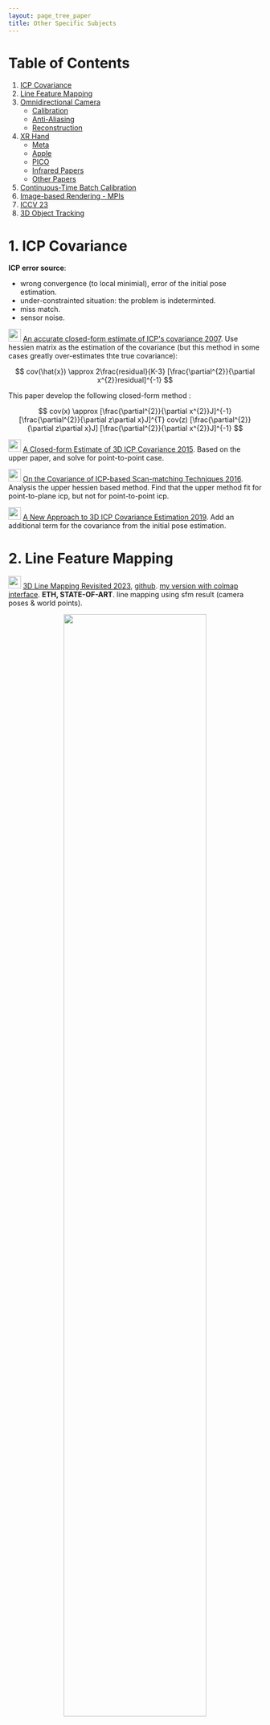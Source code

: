 ```yaml
---
layout: page_tree_paper
title: Other Specific Subjects
---
```


# Table of Contents
1. [ICP Covariance](#l1)
2. [Line Feature Mapping](#l2)
3. [Omnidirectional Camera](#l3)
    * [Calibration](#l3.1)
    * [Anti-Aliasing](#l3.2)
    * [Reconstruction](#l3.3)
4. [XR Hand](#l4)
    * [Meta](#l4.1)
    * [Apple](#l4.2)
    * [PICO](#lpcio)
    * [Infrared Papers](#lxr_irpaper)
    * [Other Papers](#lxr_other)
5. [Continuous-Time Batch Calibration](#l5)
6. [Image-based Rendering - MPIs](#l6)
7. [ICCV 23](#liccv23)
8. [3D Object Tracking](#l3dobjtrack)

<p/><p/>

<a name="l1"></a>
# 1. ICP Covariance

**ICP error source**:

* wrong convergence (to local minimial), error of the initial pose estimation.
* under-constrainted situation: the problem is indeterminted.
* miss match.
* sensor noise.

<img src="/assets/img/paperread/thumbs.png" height="25"/> [An accurate closed-form estimate of ICP's covariance 2007](https://ieeexplore.ieee.org/document/4209579). Use hessien matrix as the estimation of the covariance (but this method in some cases greatly over-estimates thte true covariance):

$$
cov(\hat{x}) \approx 2\frac{residual}{K-3} [\frac{\partial^{2}}{\partial x^{2}}residual]^{-1}
$$

This paper develop the following closed-form method :

$$
cov(x) \approx [\frac{\partial^{2}}{\partial x^{2}}J]^{-1} [\frac{\partial^{2}}{\partial z\partial x}J]^{T} cov(z) [\frac{\partial^{2}}{\partial z\partial x}J] [\frac{\partial^{2}}{\partial x^{2}}J]^{-1}
$$

<img src="/assets/img/paperread/thumbs.png" height="25"/> [A Closed-form Estimate of 3D ICP Covariance 2015](https://sites.google.com/site/icpcovariance/). Based on the upper paper, and solve for point-to-point case.

<img src="/assets/img/paperread/thumbs.png" height="25"/> [On the Covariance of ICP-based Scan-matching Techniques 2016](https://arxiv.org/abs/1410.7632). Analysis the upper hessien based method. Find that the upper method fit for point-to-plane icp, but not for point-to-point icp.

<img src="/assets/img/paperread/thumbs.png" height="25"/> [A New Approach to 3D ICP Covariance Estimation 2019](https://arxiv.org/abs/1909.05722). Add an additional term for the covariance from the initial pose estimation.

<a name="l2"></a>
# 2. Line Feature Mapping

<img src="/assets/img/paperread/chrown.png" height="25"/> [3D Line Mapping Revisited 2023](https://arxiv.org/abs/2303.17504), [github](https://github.com/cvg/limap). [my version with colmap interface](https://github.com/yeliu-deepmirror/limap). **ETH, <h>STATE-OF-ART</h>**. line mapping using sfm result (camera poses & world points).

<div align="center">    
<img src="/assets/img/paperread/limap.png" width="75%"/>
</div>

1. Line Proposal : line match -> <h>point-guided line triangulation</h> (to overcome degenerate cases).
  * using [Orthonormal Representation](#lorth_line).
  * line feature : [DeepLSD](https://github.com/cvg/DeepLSD), descriptors : [LineTR](https://github.com/yosungho/LineTR).
  * line matcher : [GlueStick](https://github.com/cvg/GlueStick)(superglue for lines).
2. Proposal Scoring & Track Association.
3. Joint Optimization.
4. <u>Test localization in our benchmark, no improvement seen</u> ([more details in my repo](https://github.com/yeliu-deepmirror/limap)).

<img src="/assets/img/paperread/chrown0.png" height="25"/> [UV-SLAM: Unconstrained Line-based SLAM Using Vanishing Points for Structural Mapping 2021](https://arxiv.org/abs/2112.13515). using vanishing points for structural mapping, to avoid degeneracy in Plucker representation.

<img src="/assets/img/paperread/chrown0.png" height="25"/> [PL-SLAM: a Stereo SLAM System through the Combination of Points and Line Segments 2017](https://arxiv.org/abs/1705.09479). Using the orthonormal representation of lines, and 3d point representation of points, to process visual slam (basicly ORBSLAM2 structure). And the first paper to derivative the line jacobians with detail.

<img src="/assets/img/paperread/chrown0.png" height="25"/> [impact of landmark parameterization on monocular ekf-slam with points and lines 2010](https://www.researchgate.net/publication/41182046_Impact_of_Landmark_Parametrization_on_Monocular_EKF-SLAM_with_Points_and_Lines) Project lines into camera image space.

<a name="lorth_line"></a>
<img src="/assets/img/paperread/chrown.png" height="25"/> [structure-from-motion using lines : representation triangulation and bundle adjustment 2005](https://hal.archives-ouvertes.fr/hal-00092589/document), based on [Plucker representation](https://en.wikipedia.org/wiki/Pl%C3%BCcker_coordinates) of the line (by two points or two planes: the direction of the line, and the moment). The paper proposed a **Orthonormal Representation** of lines, takes only 4 dof (three from SO(3) and one from SO(2)), make it easier for optimization.

* *Used this factorization in our project, it performs well.* But in actually localization applications, point feature is much more robust than this method.
* this should fits better for traffic lanes mapping, with fixed poses.

<a name="l3"></a>
# 3. Omnidirectional Camera

<a name="l3.1"></a>
## 3.1 Calibration

<img src="/assets/img/paperread/chrown.png" height="25"/> [Single View Point Omnidirectional Camera Calibration from Planar Grids 2007](https://hal.inria.fr/hal-00767674/file/omni_calib.pdf) (opencv fisheye model based on this paper).

<img src="/assets/img/paperread/chrown.png" height="25"/> [A Multiple-Camera System Calibration Toolbox Using A Feature Descriptor-Based Calibration Pattern](https://people.inf.ethz.ch/pomarc/pubs/LiIROS13a.pdf) ([opencv calibration](https://docs.opencv.org/4.x/dd/d12/tutorial_omnidir_calib_main.html) based on this paper).

<a name="l3.2"></a>
## 3.2 Anti-Aliasing

Anti-Aliasing is important when converting panorama images to pinhole images.

<img src="/assets/img/paperread/chrown.png" height="25"/> [Anti-aliasing techniques comparison](https://www.sapphirenation.net/anti-aliasing-comparison-performance-quality). [Spatial anti-aliasing](https://en.wikipedia.org/wiki/Spatial_anti-aliasing).

* [SSAA (Supersampling anti-aliasing)](https://en.wikipedia.org/wiki/Supersampling). In the objective image, pick some pixels around, project back to the original image (panorama image for our case) to get colors, and averaging.
* MSAA (Multisample anti-aliasing), boost over SSAA share the samples among different objective pixels.
* Post-process anti-aliasing: FXAA, SMAA, CMAA, etc.
* [Signal processing approach](https://en.wikipedia.org/wiki/Spatial_anti-aliasing#Signal_processing_approach_to_anti-aliasing): to greatly reduce frequencies above a certain limit, known as the Nyquist frequency.

<a name="l3.3"></a>
## 3.3 Reconstruction

<img src="/assets/img/paperread/chrown.png" height="25"/> [Egocentric Scene Reconstruction from an Omnidirectional Video](http://vclab.kaist.ac.kr/siggraph2022p2/), [github](https://github.com/KAIST-VCLAB/EgocentricReconstruction). Fuse per-frame depth estimates into a novel <u>spherical binoctree data structure</u> that is specifically designed to tolerate spherical depth estimation errors.

<a name="l4"></a>
# 4. XR Hand

<a name="l4.1"></a>
## 4.1 Meta

<img src="/assets/img/paperread/chrown.png" height="25"/> [META blogs 2019](https://developer.oculus.com/blog/)
* [Blob segmentation](https://developer.oculus.com/blog/increasing-fidelity-with-constellation-tracked-controllers/)
  * Image pyramids to find blobs in different scale, not for all frames. to handle : separate merged blobs, detect faint blobs, center of a close blob.
  * in [noisy scene : holiday lights and trees](https://developer.oculus.com/blog/optimizing-oculus-insight-controller-tracking-to-work-in-challenging-conditions-like-near-holiday-lights/):
    * detects stationary 3D lights and reject them.
    * use CNN to validate blobs.
* [LED Matching](https://developer.oculus.com/blog/tracking-technology-explained-led-matching/).
  * “brute matching” check all the hypotheses. “proximity matching” with prior information of pose.
  * all the blobs in the four images will be collected to match.
  * develop fewer points (1 point, 2 points) match algorithms.

<div align="center">    
<img src="/assets/img/paperread/four_image_detection.png" width="85%"/>
</div>

* No more blogs released after Dec 2019, but more hand tracking updates are available.
* My implementation:

<div align="center">    
<video src="/assets/video/work/hand6dof_0512.mp4" controls="controls" width="60%"></video>
</div>

<a name="l4.2"></a>
## 4.2 Apple

[Apple Vision Pro 2023](https://www.apple.com/apple-vision-pro/)
* [Design for spatial input 2023](https://developer.apple.com/videos/play/wwdc2023/10073/).
  * eye tracking -> target. tap finger -> select. flick finger -> scroll.
  * could process complete hand tracking in some cases.

<div align="center">    
<img src="/assets/img/paperread/apple-vision-pro-gestures.webp" width="35%"/>
</div>

* [Detect Body and Hand Pose with Vision 2020](https://developer.apple.com/videos/play/wwdc2020/10653/) other people's pose.

<a name="lpcio"></a>
# 4.3 PICO

[PICO Centaur 光学追踪+裸手识别 2023](https://mp.weixin.qq.com/s/JP6ertmxXc0fF0fIPU8QMg); LED + AI HAND + IMU.
* <img src="/assets/img/paperread/thumbs.png" height="25"/> [HaMuCo hand tracking 2023](https://zxz267.github.io/HaMuCo/).
  * self-supervised from multi-view pseudo 2D labels.
  * cross-view-network following multiple single-image-network to merge multi-view result. (Designed for VR 4-cameras system)
* <img src="/assets/img/paperread/thumbs.png" height="25"/> [Decoupled Iterative Refinement Framework for Interacting Hands Reconstruction from a Single RGB Image 2023](https://arxiv.org/abs/2302.02410), for two hands reconstruction.
* <img src="/assets/img/paperread/thumbs.png" height="25"/> [Reconstructing Interacting Hands with Interaction Prior from Monocular Images 2023](https://arxiv.org/abs/2308.14082), for two hands reconstruction.
* Data [Realistic Full-Body Tracking from Sparse Observations via Joint-Level Modeling](https://arxiv.org/abs/2308.08855).
* XR body recovery.

<a name="lxr_irpaper"></a>
## 4.3 Infrared Papers

<img src="/assets/img/paperread/thumbs.png" height="25"/> [A comparative analysis of localization algorithms for visible light communication 2021](https://sci-hub.ru/https://link.springer.com/article/10.1007/s11082-021-02751-z).

<img src="/assets/img/paperread/chrown0.png" height="25"/> [Light-based indoor positioning systems: A review 2020](https://sci-hub.ru/https://ieeexplore.ieee.org/abstract/document/8950421/)

* <u>LEDs based method</u>. Data packets are transmitted through the optical channel using a modulation method (e.g On-Off Keying - high frequency switching of the LEDs).
  * Multiplexing to distinguish different LEDs - Time/Frequency/Orthogonal Frequency/Wavelength.
  * Positioning : Proximity/Signal Strength/Angle of Arrival/Time of Arrival
* IR
  * Oculus Rift DK2 2014: LEDs transmit their own IDs by on-off keying as a 10-bit data packet at 60Hz.
* Coded marker-based optical positioning systems.

<img src="/assets/img/paperread/thumbs.png" height="25"/> [Low-cost vision-based 6-DOF MAV localization using IR beacons 2013](https://ieeexplore.ieee.org/abstract/document/6584225/). <u>Enumerate</u> all possible 2d-3d matches, filter by plane prior (order around the centroid is kept), then solve pose by PnP.

<img src="/assets/img/paperread/thumbs.png" height="25"/> [PS Move API: A Cross-Platform 6DoF Tracking Framework 2013](https://publik.tuwien.ac.at/files/PubDat_218820.pdf), with a more detailed version [Cross-Platform Tracking of a 6DoF Motion Controller 2012](https://publik.tuwien.ac.at/files/PubDat_214197.pdf). developed for [PS Move Motion Controller](https://www.playstation.com/en-us/accessories/playstation-move-motion-controller/): single large LED blob tracking.

<img src="/assets/img/paperread/chrown0.png" height="25"/> [Kinectrack: Agile 6-DoF Tracking Using a Projected Dot Pattern 2012](https://sci-hub.ru/https://ieeexplore.ieee.org/abstract/document/6402533/). plannar IR pattern: 4 points -> quads -> kites. Kites have a perspective-invariant signature, used to match and compute pose.

<img src="/assets/img/paperread/thumbs.png" height="25"/> [Affordable infrared-optical pose-tracking for virtual and augmented reality 2007](https://www.academia.edu/download/42322622/Affordable_infrared-optical_pose-trackin20160207-26197-1usom1p.pdf). multi-view construction, then 3d model fit (maximum-clique search) to get pose.

<a name="lxr_other"></a>
## 4.4 Other Papers

<img src="/assets/img/paperread/thumbs.png" height="25"/> [Efficient 6-DoF Tracking of Handheld Objects from an Egocentric Viewpoint 2018](https://openaccess.thecvf.com/content_ECCV_2018/papers/Rohit_Pandey_Efficient_6-DoF_Tracking_ECCV_2018_paper.pdf). Image based 3d position & 6 dof pose.
* [data set for hand hold objects](https://sites.google.com/view/hmd-controller-dataset). <n>the data set might be useful</n>.
* Model based on Single Shot Multibox Detector (SSD). Intuition : users’ hands and arms provide excellent context.

<img src="/assets/img/paperread/chrown0.png" height="25"/> [1 euro Filter: A Simple Speed-based Low-pass Filter for Noisy Input in Interactive Systems 2012](https://inria.hal.science/hal-00670496/document), here for an implementation [One Euro Filter](https://jaantollander.com/post/noise-filtering-using-one-euro-filter/). Lower jitter at low speed, lower lag at high speed.

$$
\alpha = \frac{1}{1 + \frac{\tau}{T_{e}}}, \tau = \frac{1}{2\pi + f_{c}}, f_{c} = f_{c_min} + \beta \| \dot{\hat{X_{i}}} \|
$$

$$
\hat{X_{i}} = (X_{i} + \frac{\tau}{T_{e}} \hat{X_{i - 1}}) \frac{1}{1 + \frac{\tau}{T_{e}}}
$$

[Monado’s hand tracking](https://monado.freedesktop.org/handtracking), [stream app](https://store.steampowered.com/app/2317150/Monado_Hand_Tracking/):
* [post machine learning hand pose](https://www.collabora.com/news-and-blog/blog/2021/04/20/continuous-3d-hand-pose-tracking-using-machine-learning-and-monado-openxr/), [project gitlab](https://gitlab.collabora.com/col0047/openxr-hand-tracking-example). multi-stage neural network-based solution.
* [post Bag of freebies](https://www.collabora.com/news-and-blog/blog/2021/06/17/bag-of-freebies-xr-hand-tracking-machine-learning-openxr/), [pretrained model gitlab](https://gitlab.collabora.com/col0047/hand-detection).
  * Data augmentation + Noisy Student Training, a semi-supervised learning approach.
  * Architecture inspired by the YOLOv4 architecture
* [post monado hand tracking](https://www.collabora.com/news-and-blog/blog/2022/05/31/monado-hand-tracking-hand-waving-our-way-towards-a-first-attempt/), fits with the ethos of [libsurvive](https://github.com/cntools/libsurvive). using [One Euro Filter](https://jaantollander.com/post/noise-filtering-using-one-euro-filter/). using [MediaPipe](https://developers.google.com/mediapipe/solutions/vision/hand_landmarker).
  * [MediaPipe samples](https://github.com/googlesamples/mediapipe/tree/main/examples/hand_landmarker)， [MediaPipe c++](https://developers.google.com/mediapipe/framework/getting_started/hello_world_cpp.md).


<a name="l5"></a>
# 5. Continuous-Time Batch Calibration

<img src="/assets/img/paperread/chrown0.png" height="25"/> [Calibrating the Extrinsics of Multiple IMUs and of Individual Axes 2016](https://timohinzmann.com/publications/icra_2016_rehder.pdf). Add multiple IMUs based on previous works.
<img src="/assets/img/paperread/chrown0.png" height="25"/> [Unified Temporal and Spatial Calibration for Multi-Sensor Systems 2013](https://ieeexplore.ieee.org/document/6696514). Add timestamp parameter based on previous work.
<img src="/assets/img/paperread/chrown.png" height="25"/> [Continuous-Time Batch Estimation using Temporal Basis Functions 2012](https://furgalep.github.io/bib/furgale_icra12.pdf). [My Notes](https://drive.google.com/file/d/1ljcLGqWvBsvgvK5FpLo59VX7bIvHWlq2/view?usp=sharing).

Use a serial of bsplines to simulate the trajectory, since bspline is continous (if degree is high enough), the trajectory will be smooth, and could compute derivative w.r.t. time to get acceleration and angular velocity. forme the optimization problem with :
* map point observations.
* imu measurements : 2nd derivative of position, and 1st derivative of rotation.
* control input constraints.

<img src="/assets/img/paperread/chrown0.png" height="25"/> [General Matrix Representations for B-Splines 1998](https://xiaoxingchen.github.io/2020/03/02/bspline_in_so3/general_matrix_representation_for_bsplines.pdf). used in upper papers to generate bsplines.

<a name="l6"></a>
# 6. Image-based Rendering - MPIs

Some References:
* [Image-based Rendering](https://wiki.davidl.me/view/Image-based_rendering).
* [TUM AI Lecture Series - Image-based Rendering](/Study/PaperRead/tum_ai/#libr).

**Implicit Representations (Light Field - Plenoptic Function)** - using position & direction of each pixel (5-dim), to get its color, depth and other meta-information. [My Neural Rendering Notes](/Study/PaperRead/3d_reconstruction/#lneural_r)

<img style="float: right;" src="/assets/img/paperread/lumigraph.png" width="25%"/>

* [Light Field Traditional](https://wiki.davidl.me/view/Light_field) stores as a grid of images or videos - <u>Holographic Stereograms</u> 4d light field embedded in 2d sensors (~fly eyes) - [Light Fields 101 - SVVR 2016](https://www.youtube.com/watch?v=BXdKVisWAco). <u>Light Field could product better VR image than ray tracing</u>.
  * <img src="/assets/img/paperread/chrown0.png" height="25"/> [The Plenoptic Function and the Elements of Early Vision 1991](http://persci.mit.edu/pub_pdfs/elements91.pdf)
  * <img src="/assets/img/paperread/thumbs.png" height="25"/> [The Lumigraph 1996](https://dash.harvard.edu/bitstream/handle/1/2634291/Gortler_Lumigraph.pdf?sequence=2&isAllowed=y), [Light Field Rendering 1996](https://graphics.stanford.edu/papers/light/). 4D representation (since cameras sit in a plane) : (s, t) ~ position, (u, v) ~ direction.
  * <img src="/assets/img/paperread/chrown0.png" height="25"/> [Dynamically Reparameterized Light Fields 2000](http://www.cs.harvard.edu/~sjg/papers/drlf.pdf), [video explain](https://www.youtube.com/watch?v=p2w1DNkITI8), [video demo](https://www.youtube.com/watch?v=msNVZT3USEM).
  * <img src="/assets/img/paperread/chrown0.png" height="25"/> [Plenopticam 2019](http://www.plenoptic.info/index.html), [github](https://github.com/hahnec/plenopticam).
  * Light Field Camera [Lytro](https://en.wikipedia.org/wiki/Lytro).
* [Light Field Networks & NERF](/Study/PaperRead/3d_reconstruction/#lneural_r) method to render new views.
  * Light Field: you directly predict colors from light rays. [Deep blending 2018](http://visual.cs.ucl.ac.uk/pubs/deepblending/), [Free View Synthesis 2020](http://vladlen.info/publications/free-view-synthesis/).
  * NERF: performing volume rendering (integration along the ray).


**Layered Representations**:
* Depth - Interpolation of RGBD images:
  * Apple [View Interpolation for Image Synthesis 1993](https://cseweb.ucsd.edu/~ravir/6998/papers/p279-chen.pdf), similar to image morphing.
    * (1) <u>establishes the correspondence between two images</u> (hard part); (2) use the mapping to interpolate the shape of each image toward the other (~ cv::remap).
    * this paper uses the camera transformation and image range data to automatically determine the correspondence.
      * quadtree block compression of pixels for parallel processing.
  * [Layered Depth Image 1998](https://grail.cs.washington.edu/projects/ldi/)
  * Sprites with Depth: overlapping depth images.
  * [Virtual Viewpoint Video 2004](https://www.youtube.com/watch?v=WYezwsFfxvE), render bullet time video.
    * extand boundary to create better (blending) effect.
* Aspen Movie Map (1978)
* Apple [QuickTime VR – An Image-Based Approach to Virtual Environment Navigation 1995](https://cseweb.ucsd.edu/~ravir/6998/papers/p29-chen.pdf), 360 video based image walkthrough, while the viewpoint is fixed.

<img style="float: right;" src="/assets/img/paperread/mpis_inv.jpg" width="30%"/>

**Multi-Plane Images (MPIs)**:
* Method [python implementation](https://github.com/google-research/google-research/blob/master/single_view_mpi/libs/mpi.py):
  * warping : homography.
  * compositing of layers (1 for furthest, k for closest) :
    $$
    I = \sum_{i=1}^{k}(c_{i}\alpha_{i}\prod_{j=i+1}^{k}(1-\alpha_{j}))
    $$
    $$
    D = \sum_{i=1}^{k}(d_{i}^{-1}\alpha_{i}\prod_{j=i+1}^{k}(1-\alpha_{j}))
    $$
* [Multiplane Camera 1937](https://en.wikipedia.org/wiki/Multiplane_camera)
* <img src="/assets/img/paperread/chrown0.png" height="25"/> [Stereo Matching with Transparency and Matting 1998](https://szeliski.org/papers/Szeliski_StereoTransparencyMatting_IJCV99.pdf)
* <img src="/assets/img/paperread/thumbs.png" height="25"/> [Crowdsampling The Plenoptic Function 2020](https://research.cs.cornell.edu/crowdplenoptic/), Deep Multi-plane Images. RGBA, and learnable latent feature vector (for time). render is fast. Produce more stable compare to [Nerf-Wild](/Study/PaperRead/3d_reconstruction/#lneural_r).
* <img src="/assets/img/paperread/chrown0.png" height="25"/> [Stereo Magnification: Learning View Synthesis using Multiplane Images 2018](https://tinghuiz.github.io/projects/mpi/), MPIs with stereo input.
  * <img src="/assets/img/paperread/chrown0.png" height="25"/> [Single-view view synthesis with multiplane images 2020](https://single-view-mpi.github.io/) (32-layers), [github](https://github.com/google-research/google-research/tree/master/single_view_mpi), predict the mutli-plane images from single image. using colmap sparse point cloud and target image (from online videos) to train.
  * <img src="/assets/img/paperread/chrown.png" height="25"/> [Single-View View Synthesis in the Wild with Learned Adaptive Multiplane Images 2022](https://github.com/yxuhan/AdaMPI) (8-64 layers, <h>pretrained 32&64 are available</h>). trained in wild dataset (COCO) (by mono-depth wrapped images).
    * MPI over-parameterization problem : use encoder-decoder architecture.
    * Suboptimal depth problem : apply inter-plane interaction.

<figure align="center">
  <img src="/assets/img/paperread/mpi_view_test.gif" width="50%"/>
  <figcaption>Single-view view synthesis test with deepmirror office.</figcaption>
</figure>

<figure align="center">
  <img src="https://github.com/yeliu-deepmirror/AdaMPI/raw/master/images/adampi.gif" width="50%"/>
  <figcaption>AdaMPI test with online image.</figcaption>
</figure>

* <img src="/assets/img/paperread/thumbs.png" height="25"/> [SynSin: End-to-end View Synthesis from a Single Image 2019](https://arxiv.org/abs/1912.08804) with depth feature, and network to merge images.
* <img src="/assets/img/paperread/thumbs.png" height="25"/> [DeepView View Synthesis with Learned Gradient Descent 2019](https://augmentedperception.github.io/deepview/), multi-view to MPIs, <n>too hard to train, hanged by Google</n>.
* <img src="/assets/img/paperread/thumbs.png" height="25"/> [MatryODShka: Real-time 6DoF Video View Synthesis using Multi-Sphere Images 2020](https://arxiv.org/abs/2008.06534), [github](https://github.com/brownvc/matryodshka). conert stereo 360 to MPIs.
* <img src="/assets/img/paperread/thumbs.png" height="25"/> [MINE: Towards Continuous Depth MPI with NeRF for Novel View Synthesis 2021](https://vincentfung13.github.io/projects/mine/), multi-plane volume render.
* <img src="/assets/img/paperread/chrown0.png" height="25"/> [NeX: Real-time View Synthesis with Neural Basis Expansion 2021](https://github.com/nex-mpi/nex-code) (192-layers, with 16 texture images), parameterizing each pixel as a linear combination of basis functions (based on view angle) learned from a neural network.
  * 192-layers, with 16 texture images, too large memory.
  * 17 images scene took 18h to train, trainning slow, limit its use case.
* <img src="/assets/img/paperread/thumbs.png" height="25"/> [Real-Time Neural Character Rendering with Pose-Guided Multiplane Images 2022](https://github.com/ken-ouyang/PGMPI), use image-to-image translation paradigm.
* <img src="/assets/img/paperread/chrown0.png" height="25"/> Apple [Generative Multiplane Images 2022](https://xiaoming-zhao.github.io/projects/gmpi/) (32-layers) but only has pre-trained model for face dataset. (<n>Apple might use this for Vision pro 3d photo</n>)
* <img src="/assets/img/paperread/thumbs.png" height="25"/> [Structural Multiplane Image 2023](https://github.com/mf-zhang/Structural-MPI), planes made based on planar 3D reconstruction of the scene.
  * since planes could intersect, need to order the render sequence for each pixel - **slow**.

**MPIs Final choice** : [Single-View View Synthesis in the Wild with Learned Adaptive Multiplane Images 2022](https://github.com/yxuhan/AdaMPI), [our version](https://github.com/yeliu-deepmirror/AdaMPI), (Single-view view synthesis with rgbd trained on COCO). Could run on VR & Phone.
* Use rbgd as input, predict density 𝜎 for each plane instead of alpha 𝛼 .
* *Plane Adjustment Network*. arranging each MPI plane at an appropriate (pre-defined) depth to represent the scene.
* *Radiance Prediction Network*. predicts the color 𝑐 𝑖 and density 𝜎 𝑖 for each plane at 𝑑 𝑖 .
* Train using single image : supervised by RGBD wrapping + Hole filling network.
* TODO: <n>supervision by youtube videos</n>.
* TODO: <n>single view 3D gaussian splitting might help?</n>.
* Implementation (Phone version & Pico version) of a OpenGLES shared based MIP visualizer.

<div align="center">    
<iframe src="//player.bilibili.com/player.html?aid=321195337&bvid=BV1Dw411e7QE&cid=1272450395&p=1" width="50%" height="300" scrolling="no" border="0" frameborder="no" framespacing="0" allowfullscreen="true"> </iframe>
</div>

<a name="liccv23"></a>
# 7. ICCV 23

[ICCV'23 Robot Learning & SLAM Workshop](https://www.youtube.com/playlist?list=PLLUUYtjRHf8NkQ03nLP6V16iPiEm7atmu)

<img src="/assets/img/paperread/chrown0.png" height="25"/> [Marc Pollefeys: Visual Localization and Mapping From Classical to Modern](https://youtu.be/15U8qwFcL24?si=m3mylnIPg6-AeHni) SFM & Visual Localization. [3DV 2024](https://3dvconf.github.io/2024/).
* Point Features:
  * [PixLoc 2021](https://github.com/cvg/pixloc) end-to-end learn from pose loss.
  * [Pixel-Perfect SFM 2021](https://github.com/cvg/pixel-perfect-sfm) refine 2d feature position by dense NN descriptor.
  * [LightGlue 2023](https://github.com/cvg/LightGlue)
* Privacy-Preserving Geometric Computer Vision.
* Line Features: [DeepLSD 2023](https://github.com/cvg/DeepLSD), [GlueSticks 2023](https://github.com/cvg/GlueStick) -> [LiMap 2023](https://github.com/cvg/limap).
* [LaMAR 2022](https://lamar.ethz.ch/) AR Benchmarking.

<img src="/assets/img/paperread/chrown0.png" height="25"/> [Maurice Fallon: Robust Multi-Sensor SLAM with Learning and Sensor Fusion](https://youtu.be/hRs4a1wqnUE?si=JJQI9kVSs6dzkAmx). 3 camera + lidar system.
* **Lidar-Visual Odometry**:
  * [VILENS 2021](https://arxiv.org/abs/2107.07243), joint optimization of lidar & visual & imu resiudals.
  * [Hilti-Oxford SLAM Dataset 2023](https://hilti-challenge.com/index.html).
* [InstaLoc 2023](https://arxiv.org/abs/2305.09552) through *dense lidar* semantic instances matching.
* [NavLive 2022](https://www.navlive.co.uk/)
* <img src="/assets/img/paperread/chrown0.png" height="25"/> **Lidar Vision NeRF**.
  * Lidar-Camera Calibration - [Extrinsic Calibration of Camera to LIDAR using a **Differentiable Checkerboard Model** 2023].
  * [SiLVR : Scalable Lidar-Visual Reconstruction with Neural Radiance Fields 2023] nerf + lidar depth + lidar normal.
* **SLAM + LLMs** : [Language-EXtended Indoor SLAM (LEXIS) 2023](https://arxiv.org/abs/2309.15065) building semantically rich visual maps with LLMs, based on [CLIP](https://github.com/openai/CLIP).

<img src="/assets/img/paperread/chrown0.png" height="25"/> [Luca Carlone: From SLAM to Spatial Perception](https://youtu.be/jDume0pA2-Q?si=ASxhNdJt9P7mSyPk). hierarchical representations, certifiable algorithms, and self-supervised learning.
* Scene Map : [Kimera: Real-time Metric-Semantic SLAM 2021](https://github.com/MIT-SPARK/Kimera). 3D scene underestanding : semantics (**objects, agents, sounds, etc**), relations. [Kimera-Multi 2023](https://github.com/MIT-SPARK/Kimera-Multi), multi-robots.
* <img src="/assets/img/paperread/chrown0.png" height="25"/> Robustness : **Certifiable algorithms** compute an estimate and either certify its optimality, or detect failure. [Kimera-RPGO](https://github.com/MIT-SPARK/Kimera-RPGO)
  * [ROBIN 2023](https://github.com/MIT-SPARK/ROBIN) based on graph theory to find large sets of compatible measurements and prune gross outliers (used in [TEASER++ 2020](https://github.com/MIT-SPARK/TEASER-plusplus)).
  * [GNC + ADAPT 2021](https://github.com/MIT-SPARK/GNC-and-ADAPT) graduated non-convexity (to reduce non-convexity of the optimization).
  * [Certifiable Outlier-Robust Geometric Perception 2022](https://github.com/MIT-SPARK/CertifiablyRobustPerception) semidefinite moment relaxations.
  * Self-supervised Learning for Certification.

<img src="/assets/img/paperread/thumbs.png" height="25"/> [Chen Wang: Imperative SLAM and PyPose Library for Robot Learning](https://youtu.be/_j5tJFC-Gbk?si=LT7GsrC-LnZ-ngJU), [Imperative SLAM 2023](https://sairlab.org/iSLAM/). Take back-end optimization as a supervision signal for the front-end. [PyPose](https://pypose.org/).

<img src="/assets/img/paperread/thumbs.png" height="25"/> [Andrew Davison: Distributed Estimation and Learning for Robotics](https://youtu.be/1pw8xGlWkqI?si=hqQE_grS56dbofqW), [see here for related lecture](/Study/PaperRead/tum_ai/#lAndrew).
* Reason for the thoughts: (1) Hardware: map the algorithm blocks to hardware; (2) Multi-robot systems.
* <img src="/assets/img/paperread/chrown0.png" height="25"/> [Gaussian Belief Propagation](https://gaussianbp.github.io/).
* Robot Web.
  * Multi-robot localization using Gaussian Belief Propagation.
  * Multi-robot planning using Gaus sian Belief Propagation.

<img src="/assets/img/paperread/thumbs.png" height="25"/> [Daniel Cremers: From Monocular SLAM to 3D Dynamic Scene Understanding](https://youtu.be/qQakQ0SZ5wI?si=WpOxk35u2apaS3aZ).
* Novel Bundle Adjustment. [Super Root BA 2021](https://arxiv.org/abs/2103.01843), [Power BA 2023](https://arxiv.org/abs/2204.12834), [github](https://github.com/NikolausDemmel/rootba).
* Direct SLAM. LSD-SLAM, DSO, DMVIO, D3VO.
* Single Image Dense Reconstruction. [MonoRec 2021](https://github.com/Brummi/MonoRec), [Density Fields for Single View 2023](https://fwmb.github.io/bts/).
* Dynamic 3D scene understanding.

<img src="/assets/img/paperread/thumbs.png" height="25"/> [Tim Barfoot: Learning Perception Components for Long Term Path Following](https://youtu.be/G8ic5IMwV_c?si=w187ubEY_h-Y9c0S).

<a name="lrelpose"></a>
<img src="/assets/img/paperread/thumbs.png" height="25"/> [Shubham Tulsiani: Probabilistic Pose Prediction](https://youtu.be/gpQuEVcbog8?si=Y_8jHDkkS-MuBd6K). Objective : 3D object reconstruction. Pose Estimation from few views. **SFM (e.g. Colmap) not robust under sparse-views**. <u>Data-driven learning method.</u>
* Direct Pose Prediction (end-to-end) try : **failed !**  <n>I think the problem might be with the pose representation, see </n> [Why NeRF work ?](/Study/PaperRead/tum_ai/#lnerf_understanding).
* <img src="/assets/img/paperread/chrown0.png" height="25"/> [RelPose++ 2023](https://amyxlase.github.io/relpose-plus-plus/). Probabilistic Pose Prediction: predict the distribution of poses though energy-based model.

<img src="/assets/img/paperread/thumbs.png" height="25"/> [Ayoung Kim: Advancing SLAM with Learning](https://youtu.be/iIxQkmfok5Q?si=Mcy_UtRwBVhA7Ycz). (1) Lines. Line Descriptor: [LineRT 2021](https://github.com/yosungho/LineTR); (2) DL + Graph SLAM. Object SLAM : 6dof object pose estimation; (3) Thermal cameras.

[Michael Kaess: Learning for Sonar and Radar SLAM](https://youtu.be/xZn_y7TM1O8?si=dNLG-xo5JAhEg1W6). Camera fails in under-water environments.
* **Sonar** : projection without elevation. Acoustic SFM. **Epipolar contour**. **Acoustic Bundle Adjustment**.
  *  Sonar Image Correspondence. DL method.
  * Imaging Sonar Dense Reconstruction.
* Radar SLAM, provide Doppler velocity also.

<a name="l3dobjtrack"></a>
# 8. 3D Object Tracking

## 8.1 Traditional Methods

**Region-based method**: <u>region segmentation + optimization.</u> Use color statistics to model the probability that a pixel belongs to the object or to the background. The object pose is then optimized to best explain the segmentation of the image.
* **Pros & Cons**:
  * Pros: work for textureless objects. more robust.
  * Cons: mostly expensive. assuming objects are distinguishable from the background.
* Two-stage method. (1) segmentation finding the contour; (2) contour points to rays (plucker representation), match the rays with 3d object.
* **One-stage method**. <img src="/assets/img/paperread/chrown0.png" height="25"/> [PWP3D: Real-time Segmentation and Tracking of 3D Objects 2012](https://www.robots.ox.ac.uk/~victor/pdfs/prisacariu_reid_ijcv2012_draft.pdf): optimization of the pose, based on the fore-back-ground field (using SDF). (similar to a direct method but works on SDF field)
  * problem define: maximizing the energy function, w.r.t. pose, $$E(\Phi) = - \sum_{x\in \Omega} log(H_{e}(\Phi)P_{f} + (1- H_{e}(\Phi))P_{b}) $$, with $$\Phi$$ the SDF from the projected object.
  * optimization. (<u>with great evaluation of different choices</u>)
    * gradient descent. use small step (to avoid jump over minima). <u>Final choice</u>.
    * conjugate gradient, (1) use Hessian as preconditional matrix; (2) evaluate the energy sometime, to check if steepest descent is needed to reset. a bit fast for translation, but slow for rotation (compared to gradient descent).


* <img src="/assets/img/paperread/chrown.png" height="25"/> **Sparse method** & [3DObjectTracking : DLR-RM](https://github.com/DLR-RM/3DObjectTracking):
  * [RBGT: A Sparse Gaussian Approach to Region-Based 6DoF Object Tracking 2020](https://github.com/DLR-RM/3DObjectTracking/tree/master/RBGT).
    * Foreground/Background : color histogram.
    * Sparse probabilistic model : <u>corresponding lines</u> following gaussian distribution.
    * Optimization using second-order Newton optimization with Tikhonov regularization.
  * [SRT3D: A Sparse Region-Based 3D Object Tracking Approach for the Real World 2021](https://arxiv.org/abs/2110.12715), [github](https://github.com/DLR-RM/3DObjectTracking/tree/master/SRT3D). Add a global local optimization.
  * [ICG - Iterative Corresponding Geometry: Fusing Region and Depth for Highly Efficient 3D Tracking of Textureless Objects 2022](https://arxiv.org/abs/2203.05334): merged region-based and depth-based method. (100Hz in CPU)
    * Sparse Viewpoint Model: contour points and surface points from pre-rendered view point.
    * Region Modality : following previous methods.
    * Depth Modality : point-to-plane ICP.
  * [ICG+ - Fusing Visual Appearance and Geometry for Multi-modality 6DoF Object Tracking 2023](https://arxiv.org/abs/2302.11458). Add texture information to previous version : minimize reprojection errors between points from the current image and keyframes.
  * [Mb-ICG -  A Multi-body Tracking Framework - From Rigid Objects to Kinematic Structures 2023](https://arxiv.org/abs/2208.01502), multi-body (jointly connected robot) tracking using ICG+, <u>an optimization framework combining Netwon optimization with body jacobiabns</u>.

**Depth-based method**: minimize the distance between the surface of a 3D model and measurements from a depth camera.
* **Pros & Cons**:
  * Cons: Depth sensor is required.
* (1) point-to-plane ICP based. (2) SDF based. (3) Particle filter, Gaussian filters.

**Keypoint-based method** image feature extraction and match.
* **Pros & Cons**:
  * Cons: Need Texture. Heavy.
* SIFT, BRISK, LIFT, SuperGlue, etc.

**Edge-based method**
* **Pros & Cons**:
  * Cons: Cannot handle image blur. Struggle with texture and background clutter.
* [Combining 3D Model Contour Energy and Keypoints for Object Tracking 2018](https://arxiv.org/abs/2002.01379), (1) initial pose from Kanade–Lucas–Tomasi (KLT) tracker; (2) refine pose using contour energy function (with Basin-Hopping stochastic algorithm), maximizing the image gradient along the projected contours (outer-contours & sharp edges).
* [Pixel-Wise Weighted Region-Based 3D Object Tracking using Contour Constraints 2021](https://ieeexplore.ieee.org/document/9445817), [github](https://github.com/huanghone/SLCT). project contour by initial pose, and check the foreground-background probability along the normal.

**Direct method**
* **Pros & Cons**:
  * Cons: Need Texture. Need perfect 3d model. Have a smaller basin of convergence and less robust to illumination changes.
* [A Direct Method for Robust Model-Based 3D Object Tracking from a Monocular RGB Image 2016](https://www.semanticscholar.org/paper/A-Direct-Method-for-Robust-Model-Based-3D-Object-a-Seo-Wuest/d4b1db788da22a2e07abcea154f44ff5322ae7ba). directly align image intensity.
* [DSO 2018](https://github.com/JakobEngel/dso).                  


## 8.2 Deep Learning Methods

6DoF Pose Estimation.
* [DenseFusion: 6D Object Pose Estimation by Iterative Dense Fusion 2019](https://github.com/j96w/DenseFusion). *RGBD* based combined with PointNet.
* [6-PACK: Category-level 6D Pose Tracker with Anchor-Based Keypoints 2019](https://sites.google.com/view/6packtracking), *RGBD* 3D keypoints tracking.
* [CenterPose: Single-Stage Keypoint-based Category-level Object Pose Estimation from an RGB Image 2022](https://sites.google.com/view/centerpose) (*NVIDIA*). Point based structrue representation (similar to 3D bounding box). using ConvGRU feature association.
* <img src="/assets/img/paperread/chrown0.png" height="25"/> [OnePose++: Keypoint-Free One-Shot Object Pose Estimation without CAD Models 2022](https://zju3dv.github.io/onepose_plus_plus/) (**object-SfM**). (1) Extaction of 3d feature points from object (built with SfM); (2) 2D-3D dense feature match GNN, for feature matching. (3) PnP pose estimation.

With Tracking.
* [se(3)-TrackNet: Data-driven 6D Pose Tracking by Calibrating Image Residuals in Synthetic Domains 2020](https://arxiv.org/abs/2007.13866) (pure tracking). predict the relative pose between object renderings and subsequent images.
* [PoseRBPF: A Rao-Blackwellized Particle Filter for 6D Object Pose Tracking 2020](https://github.com/NVlabs/PoseRBPF) (*NVIDIA*).
* <img src="/assets/img/paperread/chrown0.png" height="25"/> [CenterPoseTrack: Keypoint-Based Category-Level Object Pose Tracking from an RGB Sequence with Uncertainty Estimation 2022](https://sites.google.com/view/centerposetrack) (*NVIDIA*). Predction of CenterPose are rendered + Previous result -> Kalman filter + Bayesian Filter -> Verify (with a network).
* [BundleSDF: Neural 6-DoF Tracking and 3D Reconstruction of Unknown Objects 2023](https://bundlesdf.github.io/) (*NVIDIA*). Neural SFM + Neural SDF.
